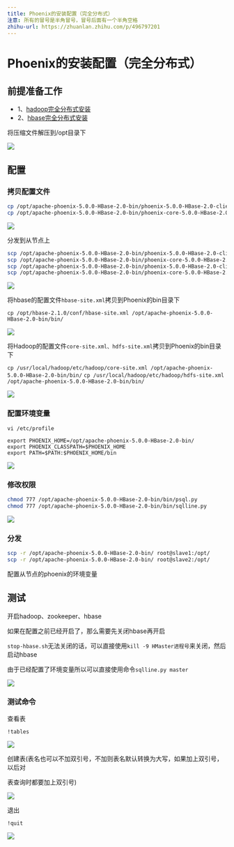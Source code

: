 ```yaml
---
title: Phoenix的安装配置（完全分布式）
注意: 所有的冒号是半角冒号，冒号后面有一个半角空格
zhihu-url: https://zhuanlan.zhihu.com/p/496797201
---
```

# Phoenix的安装配置（完全分布式）

## 前提准备工作

* 1、[hadoop完全分布式安装](https://zhuanlan.zhihu.com/p/491287061)
* 2、[hbase完全分布式安装](https://zhuanlan.zhihu.com/p/496108543)

将压缩文件解压到/opt目录下

![](http://www.droliz.cn/markdown_img/Pasted%20image%2020220411102223.png)

## 配置

### 拷贝配置文件

```sh
cp /opt/apache-phoenix-5.0.0-HBase-2.0-bin/phoenix-5.0.0-HBase-2.0-client.jar /opt/hbase-2.1.0/lib/
cp /opt/apache-phoenix-5.0.0-HBase-2.0-bin/phoenix-core-5.0.0-HBase-2.0.jar /opt/hbase-2.1.0/lib/
```


![](http://www.droliz.cn/markdown_img/Pasted%20image%2020220411102830.png)

分发到从节点上

```sh
scp /opt/apache-phoenix-5.0.0-HBase-2.0-bin/phoenix-5.0.0-HBase-2.0-client.jar root@slave1:/opt/hbase-2.1.0/lib/
scp /opt/apache-phoenix-5.0.0-HBase-2.0-bin/phoenix-core-5.0.0-HBase-2.0.jar root@slave1:/opt/hbase-2.1.0/lib/
scp /opt/apache-phoenix-5.0.0-HBase-2.0-bin/phoenix-5.0.0-HBase-2.0-client.jar root@slave2:/opt/hbase-2.1.0/lib/
scp /opt/apache-phoenix-5.0.0-HBase-2.0-bin/phoenix-core-5.0.0-HBase-2.0.jar root@slave2:/opt/hbase-2.1.0/lib/
```

![](http://www.droliz.cn/markdown_img/Pasted%20image%2020220411103326.png)


将hbase的配置文件`hbase-site.xml`拷贝到Phoenix的bin目录下

`cp /opt/hbase-2.1.0/conf/hbase-site.xml /opt/apache-phoenix-5.0.0-HBase-2.0-bin/bin/`

![](http://www.droliz.cn/markdown_img/Pasted%20image%2020220411103741.png)

将Hadoop的配置文件`core-site.xml、hdfs-site.xml`拷贝到Phoenix的bin目录下

`cp /usr/local/hadoop/etc/hadoop/core-site.xml /opt/apache-phoenix-5.0.0-HBase-2.0-bin/bin/`
`cp /usr/local/hadoop/etc/hadoop/hdfs-site.xml /opt/apache-phoenix-5.0.0-HBase-2.0-bin/bin/`

![](http://www.droliz.cn/markdown_img/Pasted%20image%2020220411103922.png)

### 配置环境变量

`vi /etc/profile`

```
export PHOENIX_HOME=/opt/apache-phoenix-5.0.0-HBase-2.0-bin/
export PHOENIX_CLASSPATH=$PHOENIX_HOME
export PATH=$PATH:$PHOENIX_HOME/bin

```

![](http://www.droliz.cn/markdown_img/Pasted%20image%2020220411114644.png)

### 修改权限

```sh
chmod 777 /opt/apache-phoenix-5.0.0-HBase-2.0-bin/bin/psql.py
chmod 777 /opt/apache-phoenix-5.0.0-HBase-2.0-bin/bin/sqlline.py
```

![](http://www.droliz.cn/markdown_img/Pasted%20image%2020220411104541.png)

### 分发

```sh
scp -r /opt/apache-phoenix-5.0.0-HBase-2.0-bin/ root@slave1:/opt/
scp -r /opt/apache-phoenix-5.0.0-HBase-2.0-bin/ root@slave2:/opt/
```


配置从节点的phoenix的环境变量

## 测试
开启hadoop、zookeeper、hbase

如果在配置之前已经开启了，那么需要先关闭hbase再开启

`stop-hbase.sh`无法关闭的话，可以直接使用`kill -9 HMaster进程号`来关闭，然后启动hbase

由于已经配置了环境变量所以可以直接使用命令`sqlline.py master`

![](http://www.droliz.cn/markdown_img/Pasted%20image%2020220411185153.png)

### 测试命令

查看表
```hql
!tables
```

![](http://www.droliz.cn/markdown_img/Pasted%20image%2020220411174538.png)

创建表(表名也可以不加双引号，不加则表名默认转换为大写，如果加上双引号，以后对

表查询时都要加上双引号)

![](http://www.droliz.cn/markdown_img/Pasted%20image%2020220411175205.png)

退出
```
!quit
```

![](http://www.droliz.cn/markdown_img/Pasted%20image%2020220411175249.png)